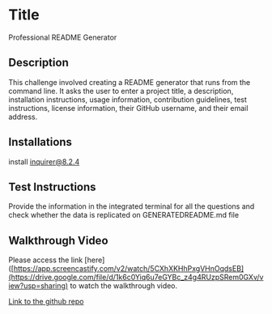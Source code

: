 # Title

Professional README Generator

## Description

This challenge involved creating a README generator that runs from the command line. It asks the user to enter a project title, a description, installation instructions, usage information, contribution guidelines, test instructions, license information, their GitHub username, and their email address.

## Installations

install inquirer@8.2.4

## Test Instructions

Provide the information in the integrated terminal for all the questions and check whether the data is replicated on GENERATEDREADME.md file

## Walkthrough Video

Please access the link [here]([https://app.screencastify.com/v2/watch/5CXhXKHhPxgVHnOqdsEB](https://drive.google.com/file/d/1k6c0Yiq6u7eGYBc_z4g4RUzpSRem0GXv/view?usp=sharing) to watch the walkthrough video.

[Link to the github repo](https://github.com/RoopaThimmanacherla/readme-generator)

